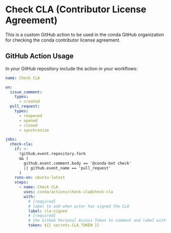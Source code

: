 # Check CLA (Contributor License Agreement)

This is a custom GitHub action to be used in the conda GitHub organization
for checking the conda contributor license agreement.

## GitHub Action Usage

In your GitHub repository include the action in your workflows:

```yaml
name: Check CLA

on:
  issue_comment:
    types:
      - created
  pull_request:
    types:
      - reopened
      - opened
      - closed
      - synchronize

jobs:
  check-cla:
    if: >-
      !github.event.repository.fork
      && (
        github.event.comment.body == '@conda-bot check'
        || github.event_name == 'pull_request'
      )
    runs-on: ubuntu-latest
    steps:
      - name: Check CLA
        uses: conda/actions/check-cla@check-cla
        with:
          # [required]
          # label to add when actor has signed the CLA
          label: cla-signed
          # [required]
          # the GitHub Personal Access Token to comment and label with
          token: ${{ secrets.CLA_TOKEN }}
```

